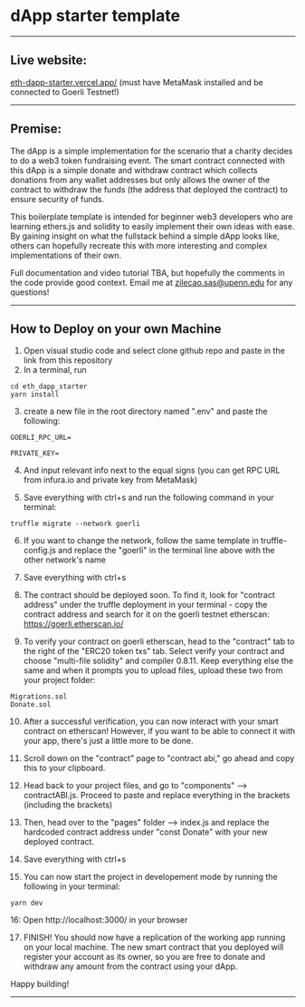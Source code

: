 # dApp starter template

----
## Live website: 

[eth-dapp-starter.vercel.app/](https://eth-dapp-starter.vercel.app/) (must have MetaMask installed and be connected to Goerli Testnet!)

---


## Premise: 

The dApp is a simple implementation for the scenario that a charity decides to do a web3 token fundraising event. The smart contract connected with this dApp is a simple donate and withdraw contract which collects donations from any wallet addresses but only allows the owner of the contract to withdraw the funds (the address that deployed the contract) to ensure security of funds. 

This boilerplate template is intended for beginner web3 developers who are learning ethers.js and solidity to easily implement their own ideas with ease. By gaining insight on what the fullstack behind a simple dApp looks like, others can hopefully recreate this with more interesting and complex implementations of their own.

Full documentation and video tutorial TBA, but hopefully the comments in the code provide good context. Email me at zilecao.sas@upenn.edu for any questions!

---


## How to Deploy on your own Machine

1. Open visual studio code and select clone github repo and paste in the link from this repository
2. In a terminal, run 

```
cd eth_dapp_starter
yarn install 
```

3. create a new file in the root directory named ".env" and paste the following: 

``
GOERLI_RPC_URL=
``

``
PRIVATE_KEY=
``

4. And input relevant info next to the equal signs (you can get RPC URL from infura.io and private key from MetaMask)

5. Save everything with ctrl+s and run the following command in your terminal:

```
truffle migrate --network goerli
```

6. If you want to change the network, follow the same template in truffle-config.js and replace the "goerli" in the terminal line above with the other network's name

7. Save everything with ctrl+s 


8. The contract should be deployed soon. To find it, look for "contract address" under the truffle deployment in your terminal - copy the contract address and search for it on the goerli testnet etherscan: https://goerli.etherscan.io/

9. To verify your contract on goerli etherscan, head to the "contract" tab to the right of the "ERC20 token txs" tab. Select verify your contract and choose "multi-file solidity" and compiler 0.8.11. Keep everything else the same and when it prompts you to upload files, upload these two from your project folder: 

```
Migrations.sol
Donate.sol
```

10. After a successful verification, you can now interact with your smart contract on etherscan! However, if you want to be able to connect it with your app, there's just a little more to be done.

11. Scroll down on the "contract" page to "contract abi," go ahead and copy this to your clipboard.

12. Head back to your project files, and go to "components" --> contractABI.js. Proceed to paste and replace everything in the brackets (including the brackets)

13. Then, head over to the "pages" folder --> index.js and replace the hardcoded contract address under "const Donate" with your new deployed contract.

14. Save everything with ctrl+s 

15. You can now start the project in developement mode by running the following in your terminal:

```
yarn dev
```

16: Open http://localhost:3000/ in your browser

17. FINISH! You should now have a replication of the working app running on your local machine. The new smart contract that you deployed will register your account as its owner, so you are free to donate and withdraw any amount from the contract using your dApp. 

Happy building! 

----
